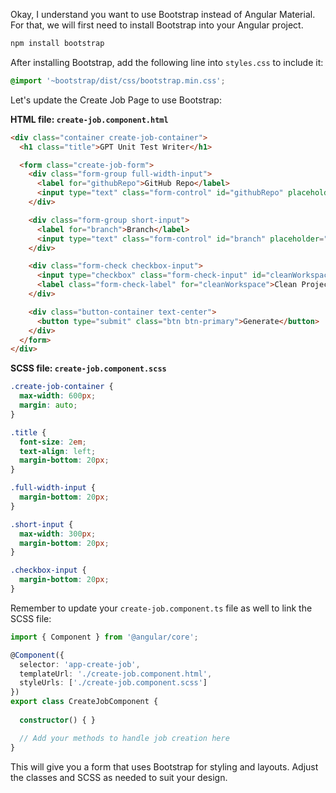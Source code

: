 Okay, I understand you want to use Bootstrap instead of Angular Material. For that, we will first need to install Bootstrap into your Angular project.

```bash
npm install bootstrap
```

After installing Bootstrap, add the following line into `styles.css` to include it:

```css
@import '~bootstrap/dist/css/bootstrap.min.css';
```

Let's update the Create Job Page to use Bootstrap:

**HTML file: `create-job.component.html`**

```html
<div class="container create-job-container">
  <h1 class="title">GPT Unit Test Writer</h1>

  <form class="create-job-form">
    <div class="form-group full-width-input">
      <label for="githubRepo">GitHub Repo</label>
      <input type="text" class="form-control" id="githubRepo" placeholder="GitHub Repo URL">
    </div>

    <div class="form-group short-input">
      <label for="branch">Branch</label>
      <input type="text" class="form-control" id="branch" placeholder="Branch">
    </div>

    <div class="form-check checkbox-input">
      <input type="checkbox" class="form-check-input" id="cleanWorkspace">
      <label class="form-check-label" for="cleanWorkspace">Clean Project Workspace</label>
    </div>

    <div class="button-container text-center">
      <button type="submit" class="btn btn-primary">Generate</button>
    </div>
  </form>
</div>
```

**SCSS file: `create-job.component.scss`**

```scss
.create-job-container {
  max-width: 600px;
  margin: auto;
}

.title {
  font-size: 2em;
  text-align: left;
  margin-bottom: 20px;
}

.full-width-input {
  margin-bottom: 20px;
}

.short-input {
  max-width: 300px;
  margin-bottom: 20px;
}

.checkbox-input {
  margin-bottom: 20px;
}
```

Remember to update your `create-job.component.ts` file as well to link the SCSS file:

```typescript
import { Component } from '@angular/core';

@Component({
  selector: 'app-create-job',
  templateUrl: './create-job.component.html',
  styleUrls: ['./create-job.component.scss']
})
export class CreateJobComponent {
  
  constructor() { }

  // Add your methods to handle job creation here
}
```

This will give you a form that uses Bootstrap for styling and layouts. Adjust the classes and SCSS as needed to suit your design.